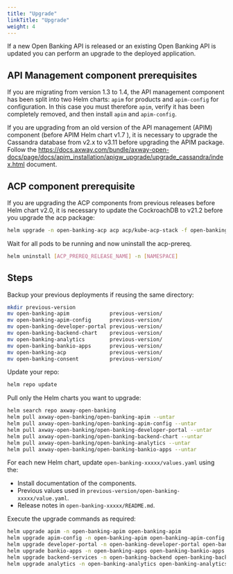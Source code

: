 ```yaml
---
title: "Upgrade"
linkTitle: "Upgrade"
weight: 4
---
```


If a new Open Banking API is released or an existing Open Banking API is updated you can perform an upgrade to the deployed application.

## API Management component prerequisites


If you are migrating from version 1.3 to 1.4, the API management component has been split into two Helm charts: `apim` for products and `apim-config` for configuration. In this case you must therefore `apim`, verify it has been completely removed, and then install `apim` and `apim-config`.


If you are upgrading from an old version of the API management (APIM) component (before APIM Helm chart v1.7 ), it is necessary to upgrade the  Cassandra database from v2.x to v3.11 before upgrading the APIM package. Follow the <https://docs.axway.com/bundle/axway-open-docs/page/docs/apim_installation/apigw_upgrade/upgrade_cassandra/index.html> document.


## ACP component prerequisite

If you are upgrading the ACP components from previous releases before Helm chart v2.0, it is necessary to update the CockroachDB to v21.2 before you upgrade the acp package:


```bash
helm upgrade -n open-banking-acp acp acp/kube-acp-stack -f open-banking-acp/files/acp.values.yaml --version 0.15.3
```

Wait for all pods to be running and now uninstall the acp-prereq.

```bash
helm uninstall [ACP_PREREQ_RELEASE_NAME] -n [NAMESPACE]
```


## Steps

Backup your previous deployments if reusing the same directory:

```bash
mkdir previous-version
mv open-banking-apim             previous-version/ 
mv open-banking-apim-config      previous-version/
mv open-banking-developer-portal previous-version/
mv open-banking-backend-chart    previous-version/
mv open-banking-analytics        previous-version/
mv open-banking-bankio-apps      previous-version/
mv open-banking-acp              previous-version/
mv open-banking-consent          previous-version/
```

Update your repo:

```bash
helm repo update 
```

Pull only the Helm charts you want to upgrade:

```bash
helm search repo axway-open-banking 
helm pull axway-open-banking/open-banking-apim --untar       
helm pull axway-open-banking/open-banking-apim-config --untar     
helm pull axway-open-banking/open-banking-developer-portal --untar  
helm pull axway-open-banking/open-banking-backend-chart --untar   
helm pull axway-open-banking/open-banking-analytics --untar   
helm pull axway-open-banking/open-banking-bankio-apps --untar         
```

For each new Helm chart, update `open-banking-xxxxx/values.yaml` using the:

* Install documentation of the components.
* Previous values used in `previous-version/open-banking-xxxxx/value.yaml`.
* Release notes in `open-banking-xxxxx/README.md`.

Execute the upgrade commands as required:

```bash
helm upgrade apim -n open-banking-apim open-banking-apim
helm upgrade apim-config -n open-banking-apim open-banking-apim-config 
helm upgrade developer-portal -n open-banking-developer-portal open-banking-developer-portal
helm upgrade bankio-apps -n open-banking-apps open-banking-bankio-apps
helm upgrade backend-services -n open-banking-backend open-banking-backend-chart
helm upgrade analytics -n open-banking-analytics open-banking-analytics
```
